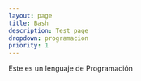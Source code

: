 ```yaml
---
layout: page
title: Bash
description: Test page
dropdown: programacion
priority: 1
---
```

Este es un lenguaje de Programación